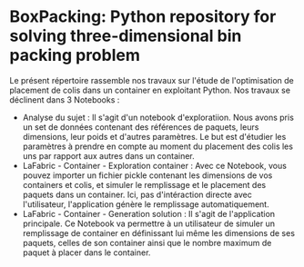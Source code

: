# BoxPacking: Python repository for solving three-dimensional bin packing problem

Le présent répertoire rassemble nos travaux sur l'étude de l'optimisation de placement de colis dans un container en exploitant Python. Nos travaux se déclinent dans 3 Notebooks :

* Analyse du sujet : Il s'agit d'un notebook d'exploratiion. Nous avons pris un set de données contenant des références de paquets, leurs dimensions, leur poids et d'autres paramètres. Le but est d'étudier les paramètres à prendre en compte au moment du placement des colis les uns par rapport aux autres dans un container. 
* LaFabric - Container - Exploration container : Avec ce Notebook, vous pouvez importer un fichier pickle contenant les dimensions de vos containers et colis, et simuler le remplissage et le placement des paquets dans un container. Ici, pas d'intéraction directe avec l'utilisateur, l'application génère le remplissage automatiquement.
* LaFabric - Container - Generation solution : Il s'agit de l'application principale. Ce Notebook va permettre à un utilisateur de simuler un remplissage de container en définissant lui même les dimensions de ses paquets, celles de son container ainsi que le nombre maximum de paquet à placer dans le container.
